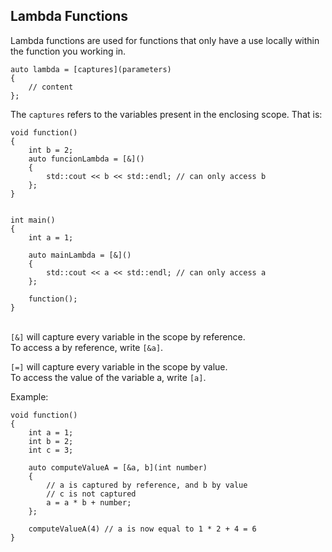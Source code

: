 ## Lambda Functions
Lambda functions are used for functions that only have a use locally within the function you working in.

```
auto lambda = [captures](parameters)
{
    // content
};
```

The ``captures`` refers to the variables present in the enclosing scope. That is:
```
void function()
{
    int b = 2;
    auto funcionLambda = [&]()
    {
        std::cout << b << std::endl; // can only access b
    };
}


int main()
{
    int a = 1;

    auto mainLambda = [&]()
    {
        std::cout << a << std::endl; // can only access a
    };

    function();
}
```

<br>``[&]`` will capture every variable in the scope by reference.<br>To access a by reference, write ``[&a]``.

``[=]`` will capture every variable in the scope by value.
<br>To access the value of the variable a, write ``[a]``.

Example:
```
void function()
{
    int a = 1;
    int b = 2;
    int c = 3;

    auto computeValueA = [&a, b](int number)
    {
        // a is captured by reference, and b by value
        // c is not captured
        a = a * b + number;
    };

    computeValueA(4) // a is now equal to 1 * 2 + 4 = 6
}
```